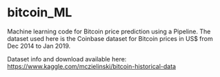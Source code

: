 # bitcoin_ML
Machine learning code for Bitcoin price prediction using a Pipeline. 
The dataset used here is the Coinbase dataset for Bitcoin prices in US$ from Dec 2014 to Jan 2019.

Dataset info and download available here: https://www.kaggle.com/mczielinski/bitcoin-historical-data
